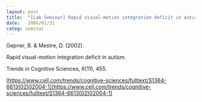 ```yaml
---
layout: post
title:  "[Lab Seminar] Rapid visual-motion integration deficit in autism"
date:   2006/01/31
categ: seminar
---
```






Gepner, B. & Mestre, D. (2002).

Rapid visual-motion integration deficit in autism.

Trends in Cognitive Sciences, 6(11), 455. 



[https://www.cell.com/trends/cognitive-sciences/fulltext/S1364-6613(02)02004-1](https://www.cell.com/trends/cognitive-sciences/fulltext/S1364-6613(02)02004-1)



 

